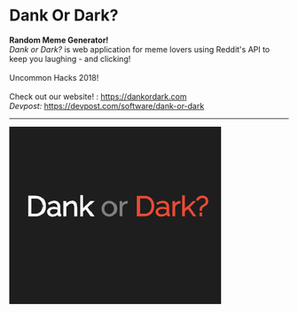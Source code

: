 # Dank Or Dark? 
<b>Random Meme Generator!</b>
<br>
<i>Dank or Dark?</i> is web application for meme lovers using Reddit's API to keep you laughing - and clicking!<br><br>
Uncommon Hacks 2018!<br><br>
Check out our website! : https://dankordark.com<br>
<i>Devpost:</i> https://devpost.com/software/dank-or-dark<br>

<hr>

![Scrrenshot](Dank%20or%20Dark%20updated%20logo.png)
